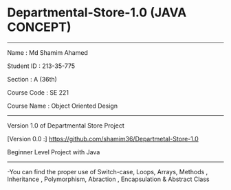 # Departmental-Store-1.0 (JAVA CONCEPT)
------------------------------
Name : Md Shamim Ahamed

Student ID : 213-35-775

Section : A (36th)

Course Code :  SE 221

Course Name : Object Oriented Design

--------------------------------------------------------------
 Version 1.0 of Departmental Store Project
 
 [Version 0.0 :] https://github.com/shamim36/Departmetal-Store-1.0
 
 Beginner Level Project with Java
 
-----------------------------------------
-You can find the proper use of Switch-case, Loops, Arrays, Methods , Inheritance , Polymorphism, Abraction , Encapsulation & Abstract Class
